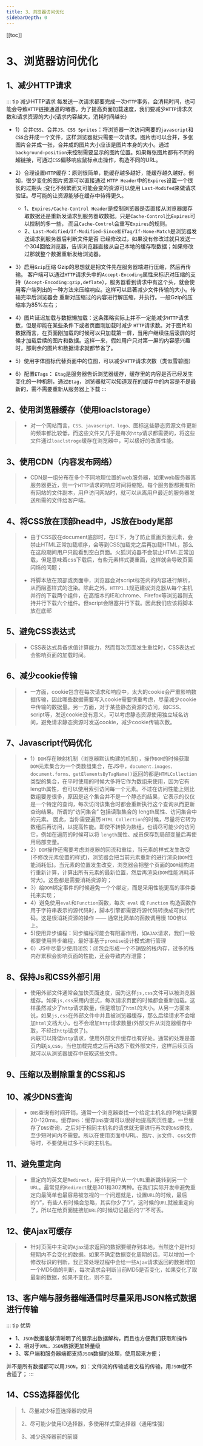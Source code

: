 ```yaml
---
title: 3、浏览器访问优化
sidebarDepth: 0
---
```

[[toc]]
# 3、浏览器访问优化

## 1、减少HTTP请求
::: tip 减少HTTP请求
每发送一次请求都要完成一次`HTTP`事务，会消耗时间，也可能会导致`HTTP`链接通道的堵塞，为了提高页面加载速度，我们要减少`HTTP`请求次数和请求资源的大小(请求内容越大，消耗时间越长)
- 1）合并`CSS`、合并`JS、CSS Sprites`：将浏览器一次访问需要的`javascript`和`CSS`合并成一个文件，这样浏览器就只需要一次请求。图片也可以合并，多张图片合并成一张，合并成的图片大小应该是图片本身的大小。通过`background-position`来控制需要显示的图片位置。如果每张图片都有不同的超链接，可通过`CSS`偏移响应鼠标点击操作，构造不同的URL。

- 2）合理设置`HTTP`缓存：原则很简单，能缓存越多越好，能缓存越久越好。例如，很少变化的图片资源可以直接通过 `HTTP Header`中的`Expires`设置一个很长的过期头 ;变化不频繁而又可能会变的资源可以使用 `Last-Modifed`来做请求验证。尽可能的让资源能够在缓存中待得更久。
  - 1、`Expires/Cache-Control Header`是控制浏览器是否直接从浏览器缓存取数据还是重新发请求到服务器取数据。只是`Cache-Control`比`Expires`可以控制的多一些， 而且`Cache-Control`会重写`Expires`的规则。
  - 2、`Last-Modified/If-Modified-Since和ETag/If-None-Match`是浏览器发送请求到服务器后判断文件是否 已经修改过，如果没有修改过就只发送一个304回给浏览器，告诉浏览器直接从自己本地的缓存取数据；如果修改过那就整个数据重新发给浏览器。
- 3）启用`Gzip`压缩
  Gzip的思想就是把文件先在服务器端进行压缩，然后再传输。
  客户端可以通过`HTTP`请求头中的`Accept-Encoding`属性来标识对压缩的支持（`Accept-Encoding:gzip,deflate`），服务器看到请求中有这个头，就会使用客户端列出的一种方法来压缩响应。这样可以显著减少文件传输的大小。传输完毕后浏览器会 重新对压缩过的内容进行解压缩，并执行。一般Gzip的压缩率为85%左右；
- 4）图片延迟加载与数据懒加载：这条策略实际上并不一定能减少`HTTP`请求数，但是却能在某些条件下或者页面刚加载时减少 `HTTP`请求数。对于图片和数据而言，在页面刚加载的时候可以只加载第一屏，当用户继续往后滚屏的时候才加载后续的图片和数据。这样一来，假如用户只对第一屏的内容感兴趣时，那剩余的图片和数据请求就都节省了。
- 5）使用字体图标代替页面中的位图，可以减少`HTTP`请求次数（类似雪碧图）
- 6）配置`ETags`： `Etag`是服务器告诉浏览器缓存，缓存里的内容是否已经发生变化的一种机制，通过`Etag`，浏览器就可以知道现在的缓存中的内容是不是最新的，需不需要重新从服务器上下载
:::
## 2、使用浏览器缓存（使用loaclstorage）
>- 对一个网站而言，`CSS、javascript、logo`、图标这些静态资源文件更新的频率都比较低，而这些文件又几乎是每次`http`请求都需要的，将这些文件通过`loaclstroge`缓存在浏览器中，可以极好的改善性能。

## 3、使用CDN（内容发布网络）
>- CDN是一组分布在多个不同地理位置的web服务器，如果web服务器离服务器更近，则一个`HTTP`请求的响应时间将缩短。每个服务器都拥有所有网站的文件副本，用户访问网站时，就可以从离用户最近的服务器发送所需的文件给客户端。

## 4、将CSS放在顶部head中，JS放在body尾部
>- 由于CSS放在document底部时，在IE下，为了防止重画页面元素，会禁止HTML正常加载顺序，会等到CSS加载完之后再加载HTML，那么在这段期间用户只能看到空白页面。火狐浏览器不会禁止HTML正常加载，但是意味着css下载后，有些元素样式要重画，这样就会导致页面闪烁的问题；
>
>- 将脚本放在顶部或页面中，浏览器会对script标签内的内容进行解析，从而阻塞样式的渲染。除此之外，`HTTP1.1`规范建议浏览器从每个主机并行的下载两个组件，在高版本的IE和chrome、Firefox等浏览器则支持并行下载六个组件。但script会阻塞并行下载。因此我们应该将脚本放在底部

## 5、避免CSS表达式
>- CSS表达式具备求值计算能力，然而每次页面发生重绘时，CSS表达式会影响页面的加载时间。

## 6、减少cookie传输
>- 一方面，cookie包含在每次请求和响应中，太大的cookie会严重影响数据传输，因此哪些数据需要写入cookie需要慎重考虑，尽量减少cookie中传输的数据量。另一方面，对于某些静态资源的访问，如CSS、script等，发送cookie没有意义，可以考虑静态资源使用独立域名访问，避免请求静态资源时发送cookie，减少cookie传输次数。

## 7、Javascript代码优化
>- 1）`DOM`存在映射机制（浏览器默认构建的机制），操作`DOM`的时候获取`DOM`元素集合为一个类数组集合，在JS中，`document.images、document.forms、getElementsByTagName()`返回的都是`HTMLCollection`类型的集合，在平时使用的时候大多将它作为数组来使用，因为它有 length属性，也可以使用索引访问每一个元素。不过在访问性能上则比数组要差很多，原因是这个集合并不是一个静态的结果，它表示的仅仅是一个特定的查询，每次访问该集合时都会重新执行这个查询从而更新查询结果。所谓的“访问集合” 包括读取集合的 length属性、访问集合中的元素。 因此，当你需要遍历 `HTML Collection`的时候，尽量将它转为数组后再访问，以提高性能。即使不转换为数组，也请尽可能少的访问它，例如在遍历的时候可以将 `length`属性、成员保存到局部变量后再使用局部变量。
>- 2）`DOM`操作还需要考虑浏览器的回流和重绘，当元素的样式发生改变(不修改元素位置的样式)，浏览器会把当前元素重新的进行渲染(`DOM`性能消耗低)。当元素的位置发生改变，浏览器会把整个页面的`DOM`结构进行重新计算，计算出所有元素的最新位置，然后再渲染(`DOM`性能消耗非常大)。这些都是需要消耗资源的；
>- 3）给`DOM`绑定事件的时候避免一个个绑定，而是采用性能更高的事件委托来实现；
>- 4）避免使用`eval`和`Function`函数，每次` eval` 或 `Function` 构造函数作用于字符串表示的源代码时，脚本引擎都需要将源代码转换成可执行代码。这是很消耗资源的操作 —— 通常比简单的函数调用慢 100倍以上。 
>- 5)使用异步编程：同步编程可能会有阻塞作用，如`AJAX`请求，我们一般都要使用异步编程，最好事基于`promise`设计模式进行管理
>- 6）JS中尽量少使用闭包：闭包会形成一个不销毁的栈内存，过多的栈内存累积会影响页面的性能，还会导致内存泄露；

## 8、保持Js和CSS外部引用
>- 使用外部文件通常会加快页面速度，因为这样`js,css`文件可以被浏览器缓存。如果`js,css`采用内嵌式，每次请求页面的时候都会重新加载。这样虽然减少了`http`请求数量，但是增加了`html`的大小。从另一方面来说，如果`js,css`在外部文件中并且被浏览器缓存，那么后续请求不会增加`html`文档大小，也不会增加`http`请求数量(外部文件从浏览器缓存中取，不经过`http`请求了)。<br>
内联可以降低`http`请求，使用外部文件缓存也有好处。通常的处理是首页内联js,css，当也加载完成之后再动态下载外部文件，这样后续页面就可以从浏览器缓存中获取这些文件。

## 9、压缩以及剔除重复的CSS和JS
## 10、减少DNS查询
>- `DNS`查询有时间开销，通常一个浏览器查找一个给定主机名的IP地址需要20-120ms。缓存`DNS`：缓存`DNS`查询可以很好地提高网页性能，一旦缓存了`DNS`查询，之后对于相同主机名的请求就无需进行再次的`DNS`查找，至少短时间内不需要。所以在使用页面中URL、图片、js文件、css文件等时，不要使用过多不同的主机名。
## 11、避免重定向
>- 重定向的英文是`Redirect`，用于将用户从一个`URL`重新跳转到另一个`URL`。最常见的`Redirect`就是301和302两种。在我们实际开发中避免重定向最简单也最容易被忽视的一个问题就是，设置`URL`的时候，最后的“/”，有些人有时候会忽略，其实你少了“/”，这时候的`URL`就被重定向了，所以在给页面链接加`URL`的时候切记最后的“/”不可丢。
## 12、使Ajax可缓存
>- 针对页面中主动的`Ajax`请求返回的数据要缓存到本地，当然这个是针对短期内不会变化的数据。如果不确定数据变化周期的话，可以增加一个修改标识的判断，我正常处理过程中会给一些`Ajax`请求返回的数据增加一个MD5值的判断，每次请求会判断当前MD5是否变化，如果变化了取最新的数据，如果不变化，则不变。

## 13、客户端与服务器端通信时尽量采用JSON格式数据进行传输
::: tip 优势
- 1、`JSON`数据能够清晰明了的展示出数据解构，而且也方便我们获取和操作
- 2、相对于`XML，JSON`数据更加轻量级
- 3、客户端和服务器端都支持`JSON`数据的处理，使用起来方便；

并不是所有数据都可以用`JSON`，如：文件流的传输或者文档的传输，用`JSON`就不合适了；
:::
## 14、CSS选择器优化
>1、尽量减少标签选择器的使用
>
>2、尽可能少使用ID选择器，多使用样式雷选择器（通用性强）
>
>3、减少选择器前的前缀